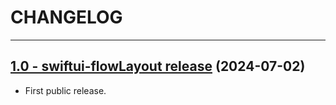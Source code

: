 # CHANGELOG

-----



## [1.0 - swiftui-flowLayout release](https://github.com/sanggab/swiftui-flowLayout/releases/tag/1.0) (2024-07-02)
* First public release.
